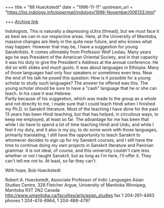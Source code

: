 +++
title = "88 Hueckstedt"
date = "1996-11-11"
upstream_url = "https://list.indology.info/pipermail/indology/1996-November/006133.html"

+++
[Archive link](https://list.indology.info/pipermail/indology/1996-November/006133.html)

Indologists,
This is naturally a depressing sUtra (thread), but we must face it as 
best we can in our respective areas. Here, at the University of Manitoba, 
massive changes are likely in the quite near future, and who knows what 
may happen. However that may be, I have a suggestion for young 
Sanskritists. It comes ultimately from Professor Wolf Leslau. Many years 
ago he was President of the American Oriental Society, and in that 
capacity it was his duty to give the President's Address at the annual 
conference. He did so with slides and much gusto. It was about languages 
in Ethiopia. Many of those languages had only four 
speakers or sometimes even less. Near the end of his talk he posed this 
question: How is it possible for a young scholar to study such languages? 
The answer he offered was this. The young scholar should be sure to have 
a "cash" language that he or she can teach. In his case it was Hebrew.  
Partly because of his suggestion, which was made to the group as a 
whole and not directly to me, I made sure that I could teach Hindi when I 
finished my Ph.D. in Sanskrit literature. Most of the teaching I have 
done for the past 13 years has been Hindi teaching, but that has helped, in 
circuitous ways, to 
keep me employed, at least so far. The advantage for me has been that 
while I do have to spend a lot of time teaching Hindi and Urdu, and while 
I feel it my duty, and it also is my joy, to do some work with those 
languages, primarily translating, I still have the opportunity to teach 
Sanskrit to whomever decides to sign up for my Sanskrit courses, and I 
still have the time to continue doing my own projects in Sanskrit 
literature and Paninian grammar. It is not ideal, of course, and this 
university couldn't care less whether or not I taught Sanskrit, but as 
long as I'm here, I'll offer it. They can't tell me not to. At least, so 
far they can't. 

With hope,
Bob Hueckstedt

Robert A. Hueckstedt, Associate Professor of Indic Languages
Asian Studies Centre, 328 Fletcher Argue, University of Manitoba
Winnipeg, Manitoba R3T 2N2 Canada
http://www.umanitoba.ca/faculties/arts/asian_studies
fax 1 204-261-4483 phones 1 204-474-8964, 1 204-488-4797





